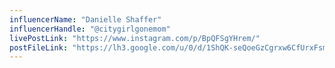 ```yaml
---
influencerName: "Danielle Shaffer"
influencerHandle: "@citygirlgonemom"
livePostLink: "https://www.instagram.com/p/BpQFSgYHrem/"
postFileLink: "https://lh3.google.com/u/0/d/1ShQK-seQoeGzCgrxw6CfUrxFsmEP_ADk"
---
```

